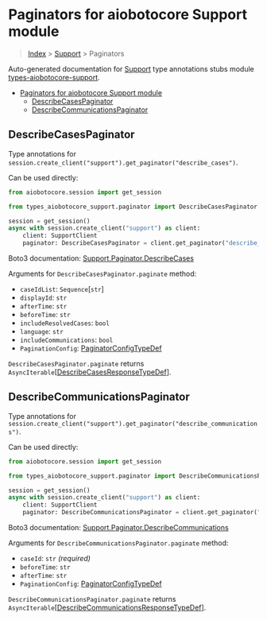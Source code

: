<a id="paginators-for-aiobotocore-support-module"></a>

# Paginators for aiobotocore Support module

> [Index](..) > [Support](.) > Paginators

Auto-generated documentation for
[Support](https://boto3.amazonaws.com/v1/documentation/api/latest/reference/services/support.html#Support)
type annotations stubs module
[types-aiobotocore-support](https://pypi.org/project/types-aiobotocore-support/).

- [Paginators for aiobotocore Support module](#paginators-for-aiobotocore-support-module)
  - [DescribeCasesPaginator](#describecasespaginator)
  - [DescribeCommunicationsPaginator](#describecommunicationspaginator)

<a id="describecasespaginator"></a>

## DescribeCasesPaginator

Type annotations for
`session.create_client("support").get_paginator("describe_cases")`.

Can be used directly:

```python
from aiobotocore.session import get_session

from types_aiobotocore_support.paginator import DescribeCasesPaginator

session = get_session()
async with session.create_client("support") as client:
    client: SupportClient
    paginator: DescribeCasesPaginator = client.get_paginator("describe_cases")
```

Boto3 documentation:
[Support.Paginator.DescribeCases](https://boto3.amazonaws.com/v1/documentation/api/latest/reference/services/support.html#Support.Paginator.DescribeCases)

Arguments for `DescribeCasesPaginator.paginate` method:

- `caseIdList`: `Sequence`\[`str`\]
- `displayId`: `str`
- `afterTime`: `str`
- `beforeTime`: `str`
- `includeResolvedCases`: `bool`
- `language`: `str`
- `includeCommunications`: `bool`
- `PaginationConfig`:
  [PaginatorConfigTypeDef](./type_defs.md#paginatorconfigtypedef)

`DescribeCasesPaginator.paginate` returns
`AsyncIterable`\[[DescribeCasesResponseTypeDef](./type_defs.md#describecasesresponsetypedef)\].

<a id="describecommunicationspaginator"></a>

## DescribeCommunicationsPaginator

Type annotations for
`session.create_client("support").get_paginator("describe_communications")`.

Can be used directly:

```python
from aiobotocore.session import get_session

from types_aiobotocore_support.paginator import DescribeCommunicationsPaginator

session = get_session()
async with session.create_client("support") as client:
    client: SupportClient
    paginator: DescribeCommunicationsPaginator = client.get_paginator("describe_communications")
```

Boto3 documentation:
[Support.Paginator.DescribeCommunications](https://boto3.amazonaws.com/v1/documentation/api/latest/reference/services/support.html#Support.Paginator.DescribeCommunications)

Arguments for `DescribeCommunicationsPaginator.paginate` method:

- `caseId`: `str` *(required)*
- `beforeTime`: `str`
- `afterTime`: `str`
- `PaginationConfig`:
  [PaginatorConfigTypeDef](./type_defs.md#paginatorconfigtypedef)

`DescribeCommunicationsPaginator.paginate` returns
`AsyncIterable`\[[DescribeCommunicationsResponseTypeDef](./type_defs.md#describecommunicationsresponsetypedef)\].
